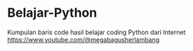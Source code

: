 # Belajar-Python
Kumpulan baris code hasil belajar coding Python dari Internet
https://www.youtube.com/@megabagusherlambang
